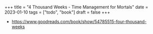 +++
title = "4 Thousand Weeks - Time Management for Mortals"
date = 2023-01-10
tags = ["todo", "book"]
draft = false
+++

-   <https://www.goodreads.com/book/show/54785515-four-thousand-weeks>
